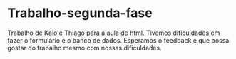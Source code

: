 # Trabalho-segunda-fase
Trabalho de Kaio e Thiago para a aula de html. Tivemos dificuldades em fazer o formulário e o banco de dados. Esperamos o feedback e que possa gostar do trabalho mesmo com nossas dificuldades.

